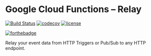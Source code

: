 # Google Cloud Functions – Relay
[![Build Status](https://travis-ci.org/grepme/gcf-relay.svg?branch=master)](https://travis-ci.org/grepme/gcf-relay)
[![codecov](https://codecov.io/gh/grepme/gcf-relay/branch/master/graph/badge.svg)](https://codecov.io/gh/grepme/gcf-relay)
[![license](https://img.shields.io/github/license/grepme/gcf-relay.svg)]()

[![forthebadge](http://forthebadge.com/images/badges/fuck-it-ship-it.svg)](http://forthebadge.com)


Relay your event data from HTTP Triggers or Pub/Sub to any HTTP endpoint.

